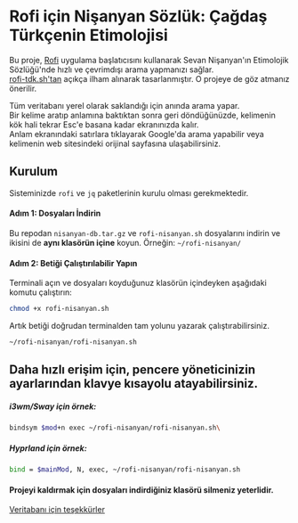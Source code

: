 # Rofi için Nişanyan Sözlük: Çağdaş Türkçenin Etimolojisi

Bu proje, [Rofi](https://github.com/davatorium/rofi) uygulama başlatıcısını kullanarak Sevan Nişanyan'ın Etimolojik Sözlüğü'nde hızlı ve çevrimdışı arama yapmanızı sağlar.\
[rofi-tdk.sh'tan](https://github.com/metwse/rofi-tdk.sh/tree/main) açıkça ilham alınarak tasarlanmıştır. O projeye de göz atmanız önerilir.

Tüm veritabanı yerel olarak saklandığı için anında arama yapar.\
Bir kelime aratıp anlamına baktıktan sonra geri döndüğünüzde, kelimenin kök hali tekrar Esc'e basana kadar ekranınızda kalır.\
Anlam ekranındaki satırlara tıklayarak Google'da arama yapabilir veya kelimenin web sitesindeki orijinal sayfasına ulaşabilirsiniz.

## Kurulum

Sisteminizde `rofi` ve `jq` paketlerinin kurulu olması gerekmektedir.

#### Adım 1: Dosyaları İndirin

Bu repodan `nisanyan-db.tar.gz` ve `rofi-nisanyan.sh` dosyalarını indirin ve ikisini de **aynı klasörün içine** koyun. Örneğin: `~/rofi-nisanyan/`

#### Adım 2: Betiği Çalıştırılabilir Yapın

Terminali açın ve dosyaları koyduğunuz klasörün içindeyken aşağıdaki komutu çalıştırın:

```bash
chmod +x rofi-nisanyan.sh
 ```
Artık betiği doğrudan terminalden tam yolunu yazarak çalıştırabilirsiniz.

```bash
~/rofi-nisanyan/rofi-nisanyan.sh
 ```

## Daha hızlı erişim için, pencere yöneticinizin ayarlarından klavye kısayolu atayabilirsiniz.
##### i3wm/Sway için örnek:
```bash
bindsym $mod+n exec ~/rofi-nisanyan/rofi-nisanyan.sh\
 ```
##### Hyprland için örnek:
```bash
bind = $mainMod, N, exec, ~/rofi-nisanyan/rofi-nisanyan.sh
 ```

#### Projeyi kaldırmak için dosyaları indirdiğiniz klasörü silmeniz yeterlidir.

[Veritabanı için teşekkürler](https://www.kaggle.com/datasets/agmmnn/nisanyansozluk-updated)
